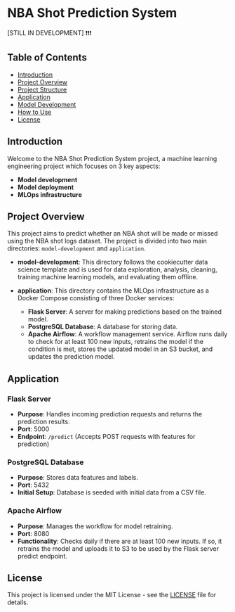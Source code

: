 # NBA Shot Prediction System

[STILL IN DEVELOPMENT] ❗❗❗

## Table of Contents
- [Introduction](#introduction)
- [Project Overview](#project-overview)
- [Project Structure](#project-structure)
- [Application](#application)
- [Model Development](#model-development)
- [How to Use](#how-to-use)
- [License](#license)

## Introduction

Welcome to the NBA Shot Prediction System project, a machine learning engineering project which focuses on 3 key aspects:
- **Model development**
- **Model deployment**
- **MLOps infrastructure**

## Project Overview

This project aims to predict whether an NBA shot will be made or missed using the NBA shot logs dataset. The project is divided into two main directories: ```model-development``` and ```application```.

- **model-development**: This directory follows the cookiecutter data science template and is used for data exploration, analysis, cleaning, training machine learning models, and evaluating them offline.
  
- **application**: This directory contains the MLOps infrastructure as a Docker Compose consisting of three Docker services:
  - **Flask Server**: A server for making predictions based on the trained model.
  - **PostgreSQL Database**: A database for storing data.
  - **Apache Airflow**: A workflow management service. Airflow runs daily to check for at least 100 new inputs, retrains the model if the condition is met, stores the updated model in an S3 bucket, and updates the prediction model.

## Application

### Flask Server

- **Purpose**: Handles incoming prediction requests and returns the prediction results.
- **Port**: 5000
- **Endpoint**: `/predict` (Accepts POST requests with features for prediction)

### PostgreSQL Database

- **Purpose**: Stores data features and labels.
- **Port**: 5432
- **Initial Setup**: Database is seeded with initial data from a CSV file.

### Apache Airflow

- **Purpose**: Manages the workflow for model retraining.
- **Port**: 8080
- **Functionality**: Checks daily if there are at least 100 new inputs. If so, it retrains the model and uploads it to S3 to be used by the Flask server predict endpoint.

## License

This project is licensed under the MIT License - see the [LICENSE](LICENSE) file for details.
